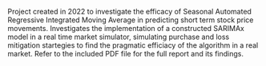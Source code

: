 Project created in 2022 to investigate the efficacy of Seasonal Automated Regressive Integrated Moving Average in predicting short term stock price movements. Investigates the implementation of a constructed SARIMAx model in a real time market simulator, simulating purchase and loss mitigation startegies to find the pragmatic efficiacy of the algorithm in a real market. Refer to the included PDF file for the full report and its findings.
